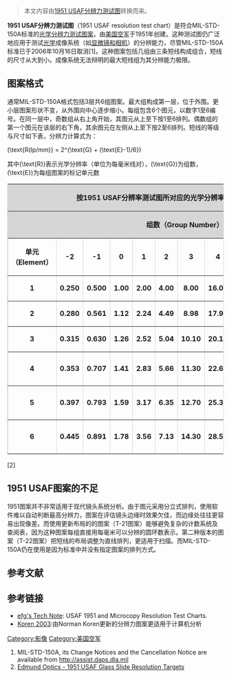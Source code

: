 > 本文内容由[1951 USAF分辨力测试图](https://zh.wikipedia.org/wiki/1951_USAF分辨力测试图)转换而来。


**1951 USAF分辨力测试图**（1951 USAF resolution test chart）是符合MIL-STD-150A标准的[光学分辨力测试图案](https://zh.wikipedia.org/wiki/光学分辨率 "wikilink")，由[美国空军](../Page/美国空军.md "wikilink")于1951年创建。这种测试图仍广泛地应用于测试[光学](../Page/光学.md "wikilink")成像系统（如[显微镜和](https://zh.wikipedia.org/wiki/显微镜 "wikilink")[相机](https://zh.wikipedia.org/wiki/相机 "wikilink")）的分辨能力，尽管MIL-STD-150A标准已于2006年10月16日取消\[1\]。这种图案包括几组由三条短线构成组合，短线的尺寸从大到小。成像系统无法辩明的最大短线组为其分辨能力极限。

## 图案格式

通常MIL-STD-150A格式包括3层共6组图案。最大组构成第一层，位于外围。更小层图案形状不变，从外围向中心逐步缩小。每组包含6个图元，以数字1至6编号。在同一层中，奇数组从右上角开始，其图元从上至下按1至6排列。偶数组的第一个图元在该层的右下角，其余图元在左侧从上至下按2至6排列。短线的等级与尺寸如下表，分辨力计算式为：

\(\text{R(lp/mm)} = 2^{\text{G} + (\text{E}-1)/6}\)

其中\(\text{R}\)表示光学分辨率（单位为每毫米线对），\(\text{G}\)为组数，\(\text{E}\)为每组图案的标记单元数

<table width="100%" border="1" cellspacing="0" cellpadding="2" bordercolor="#d6d6d6">

<tr>

<td colspan="13" align="center" bgcolor="#d6d6d6">

<strong>按1951 USAF分辨率测试图所对应的光学分辨率（单位为每毫米线对）</strong>

</td>

</tr>

<tr>

<td colspan="13" align="center" bgcolor="#d6d6d6">

<strong>组数（Group Number）</strong>

</td>

</tr>

<tr>

<td width="11%" align="center">

<strong>单元（Element）</strong>

</td>

<td width="7%" align="center">

<strong>-2</strong>

</td>

<td width="7%" align="center">

<strong>-1</strong>

</td>

<td width="6%" align="center">

<strong>0</strong>

</td>

<td width="6%" align="center">

<strong>1</strong>

</td>

<td width="6%" align="center">

<strong>2</strong>

</td>

<td width="7%" align="center">

<strong>3</strong>

</td>

<td width="7%" align="center">

<strong>4</strong>

</td>

<td width="6%" align="center">

<strong>5</strong>

</td>

<td width="7%" align="center">

<strong>6</strong>

</td>

<td width="7%" align="center">

<strong>7</strong>

</td>

<td width="12%" align="center">

<strong>8</strong>

</td>

<td width="11%" align="center">

<strong>9</strong>

</td>

</tr>

<tr>

<td width="11%" align="center">

<strong>1</strong>

</td>

<td width="7%" align="center">

<strong>0.250</strong>

</td>

<td width="7%" align="center">

<strong>0.500</strong>

</td>

<td width="6%" align="center">

<strong>1.00</strong>

</td>

<td width="6%" align="center">

<strong>2.00</strong>

</td>

<td width="6%" align="center">

<strong>4.00</strong>

</td>

<td width="7%" align="center">

<strong>8.00</strong>

</td>

<td width="7%" align="center">

<strong>16.00</strong>

</td>

<td width="6%" align="center">

<strong>32.0</strong>

</td>

<td width="7%" align="center">

<strong>64.0</strong>

</td>

<td width="7%" align="center">

<strong>128.0</strong>

</td>

<td width="12%" align="center">

<strong>256.0</strong>

</td>

<td width="11%" align="center">

<strong>512.0</strong>

</td>

</tr>

<tr>

<td width="11%" align="center">

<strong>2</strong>

</td>

<td width="7%" align="center">

<strong>0.280</strong>

</td>

<td width="7%" align="center">

<strong>0.561</strong>

</td>

<td width="6%" align="center">

<strong>1.12</strong>

</td>

<td width="6%" align="center">

<strong>2.24</strong>

</td>

<td width="6%" align="center">

<strong>4.49</strong>

</td>

<td width="7%" align="center">

<strong>8.98</strong>

</td>

<td width="7%" align="center">

<strong>17.95</strong>

</td>

<td width="6%" align="center">

<strong>36.0</strong>

</td>

<td width="7%" align="center">

<strong>71.8</strong>

</td>

<td width="7%" align="center">

<strong>144.0</strong>

</td>

<td width="12%" align="center">

<strong>287.0</strong>

</td>

<td width="11%" align="center">

<strong>575.0</strong>

</td>

</tr>

<tr>

<td width="11%" align="center">

<strong>3</strong>

</td>

<td width="7%" align="center">

<strong>0.315</strong>

</td>

<td width="7%" align="center">

<strong>0.630</strong>

</td>

<td width="6%" align="center">

<strong>1.26</strong>

</td>

<td width="6%" align="center">

<strong>2.52</strong>

</td>

<td width="6%" align="center">

<strong>5.04</strong>

</td>

<td width="7%" align="center">

<strong>10.10</strong>

</td>

<td width="7%" align="center">

<strong>20.16</strong>

</td>

<td width="6%" align="center">

<strong>40.3</strong>

</td>

<td width="7%" align="center">

<strong>80.6</strong>

</td>

<td width="7%" align="center">

<strong>161.0</strong>

</td>

<td width="12%" align="center">

<strong>323.0</strong>

</td>

<td width="11%" align="center">

<strong>645.0</strong>

</td>

</tr>

<tr>

<td width="11%" align="center">

<strong>4</strong>

</td>

<td width="7%" align="center">

<strong>0.353</strong>

</td>

<td width="7%" align="center">

<strong>0.707</strong>

</td>

<td width="6%" align="center">

<strong>1.41</strong>

</td>

<td width="6%" align="center">

<strong>2.83</strong>

</td>

<td width="6%" align="center">

<strong>5.66</strong>

</td>

<td width="7%" align="center">

<strong>11.30</strong>

</td>

<td width="7%" align="center">

<strong>22.62</strong>

</td>

<td width="6%" align="center">

<strong>45.3</strong>

</td>

<td width="7%" align="center">

<strong>90.5</strong>

</td>

<td width="7%" align="center">

<strong>181.0</strong>

</td>

<td width="12%" align="center">

<strong>362.0</strong>

</td>

<td width="11%" align="center">

<strong>-----</strong>

</td>

</tr>

<tr>

<td width="11%" align="center">

<strong>5</strong>

</td>

<td width="7%" align="center">

<strong>0.397</strong>

</td>

<td width="7%" align="center">

<strong>0.793</strong>

</td>

<td width="6%" align="center">

<strong>1.59</strong>

</td>

<td width="6%" align="center">

<strong>3.17</strong>

</td>

<td width="6%" align="center">

<strong>6.35</strong>

</td>

<td width="7%" align="center">

<strong>12.70</strong>

</td>

<td width="7%" align="center">

<strong>25.39</strong>

</td>

<td width="6%" align="center">

<strong>50.8</strong>

</td>

<td width="7%" align="center">

<strong>102.0</strong>

</td>

<td width="7%" align="center">

<strong>203.0</strong>

</td>

<td width="12%" align="center">

<strong>406.0</strong>

</td>

<td width="11%" align="center">

<strong>-----</strong>

</td>

</tr>

<tr>

<td width="11%" align="center">

<strong>6</strong>

</td>

<td width="7%" align="center">

<strong>0.445</strong>

</td>

<td width="7%" align="center">

<strong>0.891</strong>

</td>

<td width="6%" align="center">

<strong>1.78</strong>

</td>

<td width="6%" align="center">

<strong>3.56</strong>

</td>

<td width="6%" align="center">

<strong>7.13</strong>

</td>

<td width="7%" align="center">

<strong>14.30</strong>

</td>

<td width="7%" align="center">

<strong>28.50</strong>

</td>

<td width="6%" align="center">

<strong>57.0</strong>

</td>

<td width="7%" align="center">

<strong>114.0</strong>

</td>

<td width="7%" align="center">

<strong>228.0</strong>

</td>

<td width="12%" align="center">

<strong>456.0</strong>

</td>

<td width="11%" align="center">

<strong>-----</strong>

</td>

</tr>

</table>

\[2\]

## 1951 USAF图案的不足

1951图案并不非常适用于现代镜头系统分析。由于图元采用分立式排列，使用软件难以自动判断最高分辨力，图案在评估镜头边缘时效果欠佳，而边缘处往往更容易出现像差。而使用更新布局的的图案（T-21图案）能够避免复杂的计数系统及查阅表，因为这种图案每组直接用每毫米可以分辨的圆环数表示。第二种版本的图案（T-22图案）把短线的布局调整为直线排列，更适用于扫描。而MIL-STD-150A仍在使用是因为标准中并没有指定图案的排列方式。

## 参考文献

## 参考链接

  - [efg's Tech Note](https://web.archive.org/web/20090525144515/http://www.efg2.com/Lab/ImageProcessing/TestTargets/#USAF1951): USAF 1951 and Microcopy Resolution Test Charts.
  - [Koren 2003](http://www.normankoren.com/Tutorials/MTF5.html):由Norman Koren更新的分辨力图案更适用于计算机分析

[Category:影像](https://zh.wikipedia.org/wiki/Category:影像 "wikilink") [Category:美国空军](https://zh.wikipedia.org/wiki/Category:美国空军 "wikilink")

1.  MIL-STD-150A, its Change Notices and the Cancellation Notice are available from <http://assist.daps.dla.mil>
2.  [Edmund Optics - 1951 USAF Glass Slide Resolution Targets](http://www.edmundoptics.com/onlinecatalog/displayproduct.cfm?productID=1790&PageNum=1&StartRow=1&itemid=9125)